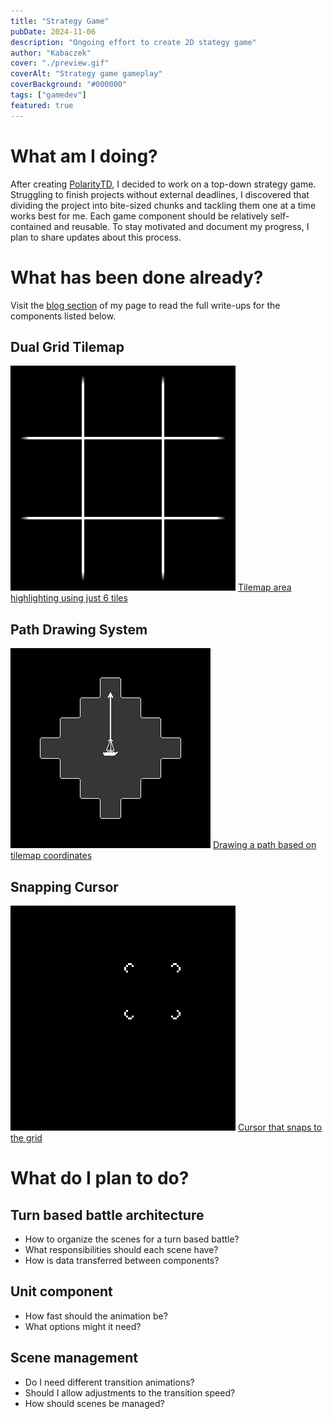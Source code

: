 ```yaml
---
title: "Strategy Game"
pubDate: 2024-11-06
description: "Ongoing effort to create 2D stategy game"
author: "Kabaczek"
cover: "./preview.gif"
coverAlt: "Strategy game gameplay"
coverBackground: "#000000"
tags: ["gamedev"]
featured: true
---
```


# What am I doing?

After creating [PolarityTD](/projects/polarity-td), I decided to work on a top-down strategy game. Struggling to finish projects without external deadlines, I discovered that dividing the project into bite-sized chunks and tackling them one at a time works best for me. Each game component should be relatively self-contained and reusable. To stay motivated and document my progress, I plan to share updates about this process.

# What has been done already?

Visit the [blog section](/posts/) of my page to read the full write-ups for the components listed below.

## Dual Grid Tilemap

![Tilemap preview](../../posts/dual-grid-tilemap/tilemap.gif)
[Tilemap area highlighting using just 6 tiles](/posts/dual-grid-tilemap)

## Path Drawing System

![Path drawing preview](../../posts/path-drawing-system/gridpath.gif)
[Drawing a path based on tilemap coordinates](/posts/path-drawing-system)

## Snapping Cursor

![Cursor preview](../../posts/snapping-cursor/cursor.gif)
[Cursor that snaps to the grid](/posts/snapping-cursor)

# What do I plan to do?

## Turn based battle architecture

- How to organize the scenes for a turn based battle?
- What responsibilities should each scene have?
- How is data transferred between components?

## Unit component

- How fast should the animation be?
- What options might it need?

## Scene management

- Do I need different transition animations?
- Should I allow adjustments to the transition speed?
- How should scenes be managed?
